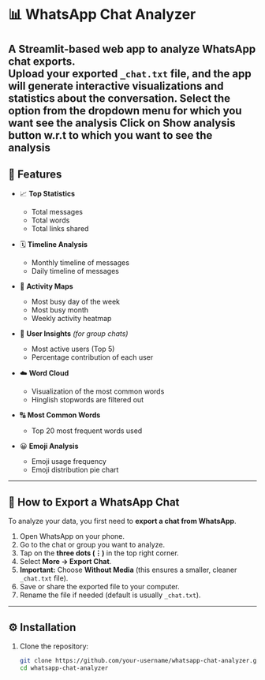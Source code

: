 # 📊 WhatsApp Chat Analyzer  

A Streamlit-based web app to analyze WhatsApp chat exports.  
Upload your exported `_chat.txt` file, and the app will generate **interactive visualizations** and **statistics** about the conversation.
Select the option from the dropdown menu for which you want see the analysis 
Click on Show analysis button w.r.t to which you want to see the analysis 
---

## 🚀 Features  

- 📈 **Top Statistics**  
  - Total messages  
  - Total words  
  - Total links shared  

- 🗓 **Timeline Analysis**  
  - Monthly timeline of messages  
  - Daily timeline of messages  

- 📅 **Activity Maps**  
  - Most busy day of the week  
  - Most busy month  
  - Weekly activity heatmap  

- 👥 **User Insights** *(for group chats)*  
  - Most active users (Top 5)  
  - Percentage contribution of each user  

- ☁️ **Word Cloud**  
  - Visualization of the most common words  
  - Hinglish stopwords are filtered out  

- 🔠 **Most Common Words**  
  - Top 20 most frequent words used  

- 😀 **Emoji Analysis**  
  - Emoji usage frequency  
  - Emoji distribution pie chart  

---

## 📂 How to Export a WhatsApp Chat  

To analyze your data, you first need to **export a chat from WhatsApp**.  

1. Open WhatsApp on your phone.  
2. Go to the chat or group you want to analyze.  
3. Tap on the **three dots (⋮)** in the top right corner.  
4. Select **More → Export Chat**.  
5. **Important:** Choose **Without Media** (this ensures a smaller, cleaner `_chat.txt` file).  
6. Save or share the exported file to your computer.  
7. Rename the file if needed (default is usually `_chat.txt`).  

---

## ⚙️ Installation  

1. Clone the repository:
   ```bash
   git clone https://github.com/your-username/whatsapp-chat-analyzer.git
   cd whatsapp-chat-analyzer
